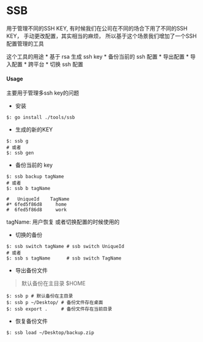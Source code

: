# SSB

用于管理不同的SSH KEY, 有时候我们在公司在不同的场合下用了不同的SSH KEY， 手动更改配置，其实相当的麻烦， 所以基于这个场景我们增加了一个SSH配置管理的工具

这个工具的用途
    * 基于 rsa 生成 ssh key
    * 备份当前的 ssh 配置
    * 导出配置
    * 导入配置
    * 跨平台
    * 切换 ssh 配置

#### Usage

主要用于管理多ssh key的问题

* 安装

```shell
$: go install ./tools/ssb
```

* 生成的新的KEY
```shell
$: ssb g 
# 或者
$: ssb gen
```

* 备份当前的 key
```shell
$: ssb backup tagName
# 或者
$: ssb b tagName

#   UniqueId    TagName
#* 6fed5f86d8     home
#  6fed5f86d8     work
```

tagName: 用户恢复 或者切换配置的时候使用的

* 切换的备份

```shell
$: ssb switch tagName # ssb switch UniqueId
# 或者
$: ssb s tagName      # ssb switch TagName
```

* 导出备份文件

> 默认备份在主目录 $HOME

```shell
$: ssb p # 默认备份在主目录
$: ssb p ~/Desktop/ # 备份文件存在桌面
$: ssb export .     # 备份文件存在当前目录
```

* 恢复备份文件

```shell
$: ssb load ~/Desktop/backup.zip
```
